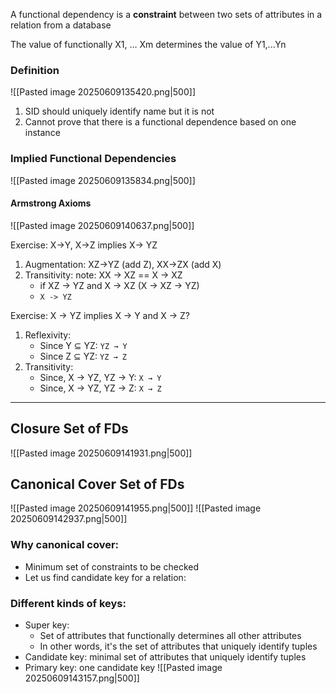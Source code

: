 A functional dependency is a **constraint** between two sets of attributes in a
relation from a database

The value of functionally X1, … Xm determines the value of Y1,...Yn
### Definition
![[Pasted image 20250609135420.png|500]]
1. SID should uniquely identify name but it is not
2. Cannot prove that there is a functional dependence based on one instance

### Implied Functional Dependencies
![[Pasted image 20250609135834.png|500]]
#### Armstrong Axioms
![[Pasted image 20250609140637.png|500]]

Exercise: X->Y, X->Z implies X-> YZ
1. Augmentation: XZ->YZ (add Z), XX->ZX (add X)
2. Transitivity: note: XX -> XZ == X -> XZ
	- if XZ -> YZ and X -> XZ (X -> XZ -> YZ)
	- `X -> YZ`

Exercise: X → YZ implies X → Y and X → Z?
1. Reflexivity: 
	- Since Y ⊆ YZ: `YZ → Y`
	- Since Z ⊆ YZ: `YZ → Z`
2. Transitivity:
	- Since, X → YZ, YZ → Y: `X → Y`
	- Since, X → YZ, YZ → Z: `X → Z`

---
## Closure Set of FDs
![[Pasted image 20250609141931.png|500]]

## Canonical Cover Set of FDs
![[Pasted image 20250609141955.png|500]]
![[Pasted image 20250609142937.png|500]]

### Why canonical cover:
- Minimum set of constraints to be checked
- Let us find candidate key for a relation:
### Different kinds of keys:
- Super key:
	- Set of attributes that functionally determines all other attributes
	- In other words, it's the set of attributes that uniquely identify tuples
- Candidate key: minimal set of attributes that uniquely identify tuples
- Primary key: one candidate key
![[Pasted image 20250609143157.png|500]]